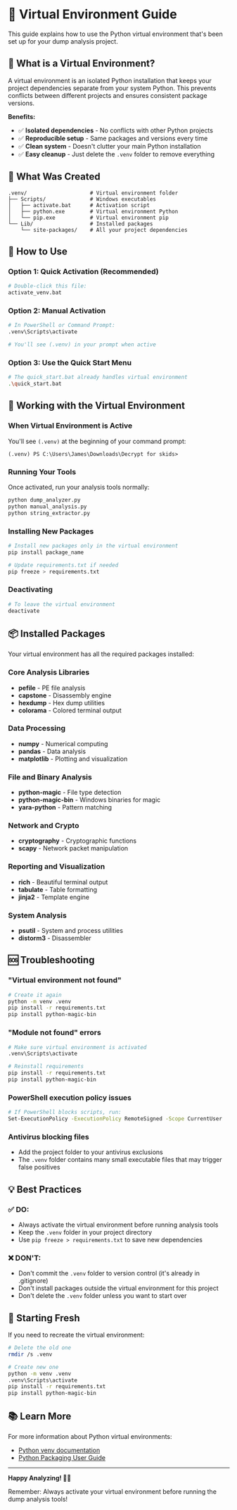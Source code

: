 # 🐍 Virtual Environment Guide

This guide explains how to use the Python virtual environment that's been set up for your dump analysis project.

## 🎯 What is a Virtual Environment?

A virtual environment is an isolated Python installation that keeps your project dependencies separate from your system Python. This prevents conflicts between different projects and ensures consistent package versions.

**Benefits:**
- ✅ **Isolated dependencies** - No conflicts with other Python projects
- ✅ **Reproducible setup** - Same packages and versions every time
- ✅ **Clean system** - Doesn't clutter your main Python installation
- ✅ **Easy cleanup** - Just delete the `.venv` folder to remove everything

## 📁 What Was Created

```
.venv/                    # Virtual environment folder
├── Scripts/              # Windows executables
│   ├── activate.bat      # Activation script
│   ├── python.exe        # Virtual environment Python
│   └── pip.exe           # Virtual environment pip
└── Lib/                  # Installed packages
    └── site-packages/    # All your project dependencies
```

## 🚀 How to Use

### Option 1: Quick Activation (Recommended)
```bash
# Double-click this file:
activate_venv.bat
```

### Option 2: Manual Activation
```bash
# In PowerShell or Command Prompt:
.venv\Scripts\activate

# You'll see (.venv) in your prompt when active
```

### Option 3: Use the Quick Start Menu
```bash
# The quick_start.bat already handles virtual environment
.\quick_start.bat
```

## 🔧 Working with the Virtual Environment

### When Virtual Environment is Active
You'll see `(.venv)` at the beginning of your command prompt:
```
(.venv) PS C:\Users\James\Downloads\Decrypt for skids>
```

### Running Your Tools
Once activated, run your analysis tools normally:
```bash
python dump_analyzer.py
python manual_analysis.py
python string_extractor.py
```

### Installing New Packages
```bash
# Install new packages only in the virtual environment
pip install package_name

# Update requirements.txt if needed
pip freeze > requirements.txt
```

### Deactivating
```bash
# To leave the virtual environment
deactivate
```

## 📦 Installed Packages

Your virtual environment has all the required packages installed:

### Core Analysis Libraries
- **pefile** - PE file analysis
- **capstone** - Disassembly engine  
- **hexdump** - Hex dump utilities
- **colorama** - Colored terminal output

### Data Processing
- **numpy** - Numerical computing
- **pandas** - Data analysis
- **matplotlib** - Plotting and visualization

### File and Binary Analysis
- **python-magic** - File type detection
- **python-magic-bin** - Windows binaries for magic
- **yara-python** - Pattern matching

### Network and Crypto
- **cryptography** - Cryptographic functions
- **scapy** - Network packet manipulation

### Reporting and Visualization
- **rich** - Beautiful terminal output
- **tabulate** - Table formatting
- **jinja2** - Template engine

### System Analysis
- **psutil** - System and process utilities
- **distorm3** - Disassembler

## 🆘 Troubleshooting

### "Virtual environment not found"
```bash
# Create it again
python -m venv .venv
pip install -r requirements.txt
pip install python-magic-bin
```

### "Module not found" errors
```bash
# Make sure virtual environment is activated
.venv\Scripts\activate

# Reinstall requirements
pip install -r requirements.txt
pip install python-magic-bin
```

### PowerShell execution policy issues
```bash
# If PowerShell blocks scripts, run:
Set-ExecutionPolicy -ExecutionPolicy RemoteSigned -Scope CurrentUser
```

### Antivirus blocking files
- Add the project folder to your antivirus exclusions
- The `.venv` folder contains many small executable files that may trigger false positives

## 💡 Best Practices

### ✅ DO:
- Always activate the virtual environment before running analysis tools
- Keep the `.venv` folder in your project directory
- Use `pip freeze > requirements.txt` to save new dependencies

### ❌ DON'T:
- Don't commit the `.venv` folder to version control (it's already in .gitignore)
- Don't install packages outside the virtual environment for this project
- Don't delete the `.venv` folder unless you want to start over

## 🔄 Starting Fresh

If you need to recreate the virtual environment:

```bash
# Delete the old one
rmdir /s .venv

# Create new one
python -m venv .venv
.venv\Scripts\activate
pip install -r requirements.txt
pip install python-magic-bin
```

## 📚 Learn More

For more information about Python virtual environments:
- [Python venv documentation](https://docs.python.org/3/library/venv.html)
- [Python Packaging User Guide](https://packaging.python.org/guides/installing-using-pip-and-virtual-environments/)

---

**Happy Analyzing! 🕵️‍♂️**

Remember: Always activate your virtual environment before running the dump analysis tools! 